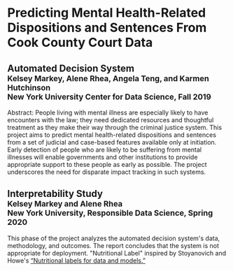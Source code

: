 # Predicting Mental Health-Related Dispositions and Sentences From Cook County Court Data


## Automated Decision System<br/><sub>Kelsey Markey, Alene Rhea, Angela Teng, and Karmen Hutchinson<br/>New York University Center for Data Science, Fall 2019</sub>
Abstract: People living with mental illness are especially likely to have encounters with the law; they need dedicated resources and thoughtful treatment as they make their way through the criminal justice system. This project aims to predict mental health-related dispositions and sentences from a set of judicial and case-based features available only at initiation. Early detection of people who are likely to be suffering from mental illnesses will enable governments and other institutions to provide appropriate support to these people as early as possible. The project underscores the need for disparate impact tracking in such systems.



## Interpretability Study<br/><sub>Kelsey Markey and Alene Rhea<br/>New York University, Responsible Data Science, Spring 2020</sub>
This phase of the project analyzes the automated decision system's data, methodology, and outcomes. The report concludes that the system is not appropriate for deployment. "Nutritional Label" inspired by Stoyanovich and Howe's [“Nutritional labels for data and models.”](http://sites.computer.org/debull/A19sept/p13.pdf) 

